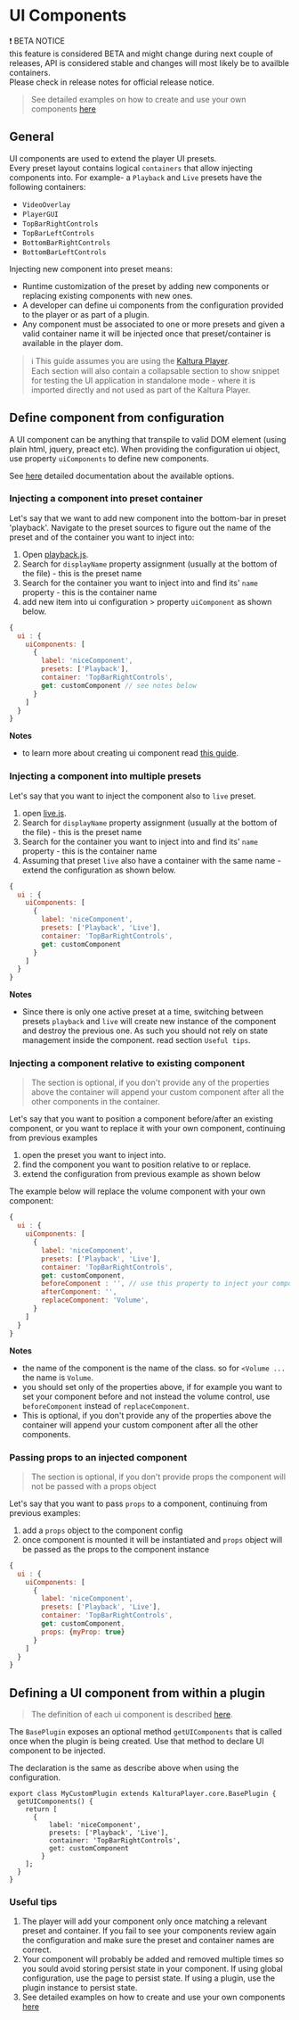 # UI Components

:heavy_exclamation_mark: BETA NOTICE  
this feature is considered BETA and might change during next couple of releases, API is considered stable and changes will most likely be to availble containers.  
Please check in release notes for official release notice.  


> See detailed examples on how to create and use your own components [here](create-ui-component.md)

## General

UI components are used to extend the player UI presets.  
Every preset layout contains logical `containers` that allow injecting components into. 
For example- a `Playback` and `Live` presets have the following containers:
* `VideoOverlay`
* `PlayerGUI`
* `TopBarRightControls`
* `TopBarLeftControls`
* `BottomBarRightControls`
* `BottomBarLeftControls`

Injecting new component into preset means:
* Runtime customization of the preset by adding new components or replacing existing components with new ones. 
* A developer can define ui components from the configuration provided to the player or as part of a plugin.
* Any component must be associated to one or more presets and given a valid container name it will be injected once that preset/container is available in the player dom. 



> :information_source:
> This guide assumes you are using the [Kaltura Player].</br>
> Each section will also contain a collapsable section to show snippet for testing the UI application in standalone mode - where it is imported directly and not used as part of the Kaltura Player.

[kaltura player]: https://github.com/kaltura/kaltura-player-js/

## Define component from configuration 

A UI component can be anything that transpile to valid DOM element (using plain html, jquery, preact etc). When providing the configuration ui object, use property `uiComponents` to define new components. 
 
See [here](configuration.md#configuicomponents) detailed documentation about the available options.

### Injecting a component into preset container
Let's say that we want to add new component into the bottom-bar in preset 'playback'. Navigate to the preset sources to figure out the name of the preset and of the container you want to inject into:
1. Open [playback.js](../src/ui-presets/playback.js).
2. Search for `displayName` property assignment (usually at the bottom of the file) - this is the preset name
3. Search for the container you want to inject into and find its' `name` property - this is the container name
4. add new item into ui configuration > property `uiComponent` as shown below.  

```javascript
{  
  ui : {    
    uiComponents: [
      {
        label: 'niceComponent',
        presets: ['Playback'],
        container: 'TopBarRightControls',
        get: customComponent // see notes below          
      }
    ]
  }
}
```
**Notes**
- to learn more about creating ui component read [this guide](create-ui-component.md).

### Injecting a component into multiple presets
Let's say that you want to inject the component also to `live` preset.
1. open [live.js](../src/ui-presets/live.js). 
2. Search for `displayName` property assignment (usually at the bottom of the file) - this is the preset name
3. Search for the container you want to inject into and find its' `name` property - this is the container name
4. Assuming that preset `live` also have a container with the same name - extend the configuration as shown below.

```javascript
{  
  ui : {    
    uiComponents: [
      {
        label: 'niceComponent',
        presets: ['Playback', 'Live'],
        container: 'TopBarRightControls',
        get: customComponent        
      }
    ]
  }
}
```
**Notes**
- Since there is only one active preset at a time, switching between presets `playback` and `live` will create new instance of the component and destroy the previous one. As such you should not rely on state management inside the component. read section `Useful tips`. 


### Injecting a component relative to existing component

> The section is optional, if you don't provide any of the properties above the container will append your custom component after all the other components in the container.

Let's say that you want to position a component before/after an existing component, or you want to replace it with your own component, continuing from previous examples
1. open the preset you want to inject into.
2. find the component you want to position relative to or replace.
3. extend the configuration from previous example as shown below

The example below will replace the volume component with your own component:

```javascript
{  
  ui : {    
    uiComponents: [
      {
        label: 'niceComponent',
        presets: ['Playback', 'Live'],
        container: 'TopBarRightControls',
        get: customComponent,
        beforeComponent : '', // use this property to inject your component BEFORE the mentioned one
        afterComponent: '',
        replaceComponent: 'Volume',          
      }
    ]
  }
}
```
**Notes**
- the name of the component is the name of the class. so for `<Volume ... ` the name is `Volume`.
- you should set only of the properties above, if for example you want to set your component before and not instead the volume control, use `beforeComponent` instead of `replaceComponent`. 
- This is optional, if you don't provide any of the properties above the container will append your custom component after all the other components.

### Passing props to an injected component

> The section is optional, if you don't provide props the component will not be passed with a props object 

Let's say that you want to pass `props` to a component, continuing from previous examples:
1. add a `props` object to the component config
2. once component is mounted it will be instantiated and `props` object will be passed as the props to the component instance 

```javascript
{  
  ui : {    
    uiComponents: [
      {
        label: 'niceComponent',
        presets: ['Playback', 'Live'],
        container: 'TopBarRightControls',
        get: customComponent,
        props: {myProp: true}
      }
    ]
  }
}
```

## Defining a UI component from within a plugin

> The definition of each ui component is described [here](configuration.md#configuicomponents).

The `BasePlugin` exposes an optional method `getUIComponents` that is called once when the plugin is being created. Use that method to declare UI component to be injected. 

The declaration is the same as describe above when using the configuration.

```
export class MyCustomPlugin extends KalturaPlayer.core.BasePlugin {
  getUIComponents() {
    return [
      {
          label: 'niceComponent',
          presets: ['Playback', 'Live'],
          container: 'TopBarRightControls',
          get: customComponent          
        }
    ];
  }
}
```

### Useful tips
1. The player will add your component only once matching a relevant preset and container. If you fail to see your components review again the configuration and make sure the preset and container names are correct.
2. Your component will probably be added and removed multiple times so you sould avoid storing persist state in your component. If using global configuration, use the page to persist state. If using a plugin, use the plugin instance to persist state.    
3. See detailed examples on how to create and use your own components [here](create-ui-component.md)
